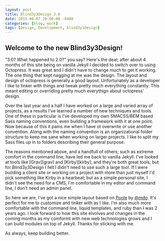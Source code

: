 ```yaml
---
layout: post
title: Blind3y3Design 3.0
date: 2015-08-07 20:00:00 -0400
categories: [blog, work]
tags: [Design, Development, blind3y3design]
---
```


## Welcome to the new Blind3y3Design!

"3.0? What happened to 2.0?" you say? Here's the deal; after about 4 months of this site being on vanilla Jekyll I decided to switch over to using Octopress. It was great and I didn't have to change much to get it working. The one thing that kept nagging at me was the design. The layout and design of octopress is generally a good layout. Unfortunately as a developer I like to tinker with things and tweak pretty much everything constantly. This meant editing or overriding pretty much everythign about octopress' design. 

Over the last year and a half I have worked on a large and varied array of projects, as a results I've learned a number of new techniques and tools. One of these in particular is I've developed my own SMACSS/BEM based Sass naming conventions, even building a framework with it at one point. Now because of this it pains me when I have ot overwrite or use another convention. Along with the naming convention is an organizational folder structure to keep me sane when working on larger projects. I like to split my Sass files up in to folders describing their general purpose. 

<p data-pullquote="I didn't see the need for a CMS, I'm comfortable in my editor and command line, I don't need an admin panel."></p>
The reasons mentioned above, and a handfull of others; such as extreme comfort in the command line, have led me back to vanilla Jekyll. I've looked at tools like [Grav][grav] and [Kirby][kirby], and they're both great tools, but for Blind3y3Design I felt I didn't need to use such a large tool. If I were building a client site or working on a project with more than just myself I'd pick something like Kirby in a hearbeat; but as a simple personal site, I didn't see the need for a CMS, I'm comfortable in my editor and command line, I don't need an admin panel. 

So here we are, I've got a nice simple layout based on [Poole][poole] by [@mdo][mdo]. It's perfect for me to customize and tinker with as I like. I'm also much more comfortable with the command line, liquid templates, and ruby than I was 2 years ago. I look forward to how this site elvolves and changes in the coming months as my comformt with new web technologies grows and I can build modules on top of Jekyll. Thanks for sticking with me.

As always, keep building better.

[grav]: http://getgrav.org/    "Grav CMS"
[kirby]: http://getkirby.com/  "Kirby CMS"
[poole]: http://getpoole.com/  "Poole Jekyll Theme"
[mdo]: http://markdotto.com/   "Mark Otto"